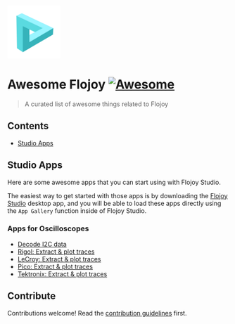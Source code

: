<img src="./assets/logo.png" alt="Flojoy Logo" width="120" height="120">

# Awesome Flojoy [![Awesome](https://awesome.re/badge.svg)](https://awesome.re)

> A curated list of awesome things related to Flojoy

## Contents

- [Studio Apps](#studio-apps)

## Studio Apps

Here are some awesome apps that you can start using with Flojoy Studio.

The easiest way to get started with those apps is by downloading the
[Flojoy Studio](https://docs.flojoy.ai/studio/installation/) desktop app, and
you will be able to load these apps directly using the `App Gallery` function
inside of Flojoy Studio.

### Apps for Oscilloscopes

- [Decode I2C data](https://docs.flojoy.ai/blocks/hardware/oscilloscopes/tektronix/mso2x/decode-i2c-mso2x/)
- [Rigol: Extract & plot traces](https://docs.flojoy.ai/blocks/hardware/oscilloscopes/rigol/ds1074z/extract-trace-ds1074z/)
- [LeCroy: Extract & plot traces](https://docs.flojoy.ai/blocks/hardware/oscilloscopes/teledyne-lecroy/t3dso1xxx/measurement-t3dso1xxx/)
- [Pico: Extract & plot traces](https://docs.flojoy.ai/blocks/hardware/oscilloscopes/pico/pico2000/extract-trace-2000/)
- [Tektronix: Extract & plot traces](https://docs.flojoy.ai/blocks/hardware/oscilloscopes/tektronix/mdo3xxx/advanced-measurements-mdo3xxx/)

## Contribute

Contributions welcome! Read the [contribution guidelines](contributing.md) first.
